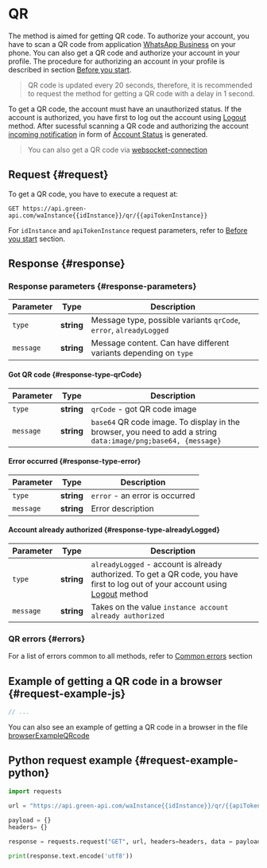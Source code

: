 # QR

The method is aimed for getting QR code. 
To authorize your account, you have to scan a QR code from application [WhatsApp Business](https://www.whatsapp.com/business/) on your phone.
You can also get a QR code and authorize your account in your profile. The procedure for authorizing an account in your profile is described in section [Before you start](../../before-start.md#qr).

> QR code is updated every 20 seconds, therefore, it is recommended to request the method for getting a QR code with a delay in 1 second.

To get a QR code, the account must have an unauthorized status. If the account is authorized, you have first to log out the account using [Logout](Logout.md) method.
After sucessful scanning a QR code and authorizing the account [incoming notification](../receiving/index.md) in form of [Account Status](../receiving/notifications-format/StateInstanceChanged.md) is generated.

> You can also get a QR code via [websocket-connection](Scanqrcode.md) 

## Request {#request}

To get a QR code, you have to execute a request at:
```
GET https://api.green-api.com/waInstance{{idInstance}}/qr/{{apiTokenInstance}}
```

For `idInstance` and `apiTokenInstance` request parameters, refer to [Before you start](../../before-start.md#parameters) section.


## Response {#response}

### Response parameters {#response-parameters}

Parameter | Type |  Description
----- | ----- | ----- 
`type` | **string** | Message type, possible variants `qrCode`, `error`, `alreadyLogged`
`message` | **string** | Message content. Can have different variants depending on `type`


#### Got QR code {#response-type-qrCode}

Parameter | Type |  Description
----- | ----- | ----- 
`type` | **string** | `qrCode` - got QR code image
`message` | **string** | `base64` QR code image. To display in the browser, you need to add a string `data:image/png;base64, {message}`


#### Error occurred {#response-type-error}

Parameter | Type |  Description
----- | ----- | ----- 
`type` | **string** | `error` - an error is occurred
`message` | **string** | Error description


#### Account already authorized {#response-type-alreadyLogged}

Parameter | Type |  Description
----- | ----- | ----- 
`type` | **string** | `alreadyLogged` - account is already authorized. To get a QR code, you have first to log out of your account using [Logout](Logout.md) method
`message` | **string** | Takes on the value `instance account already authorized`


### QR errors {#errors}

For a list of errors common to all methods, refer to [Common errors](../common-errors.md) section

## Example of getting a QR code in a browser {#request-example-js}

```js
// ...
```

You can also see an example of getting a QR code in a browser in the file [browserExampleQRcode](https://github.com/green-api/whatsapp-api-client/blob/master/examples/browserExampleQRCode.html) 

## Python request example  {#request-example-python}

```python
import requests

url = "https://api.green-api.com/waInstance{{idInstance}}/qr/{{apiTokenInstance}}"

payload = {}
headers= {}

response = requests.request("GET", url, headers=headers, data = payload)

print(response.text.encode('utf8'))
```
